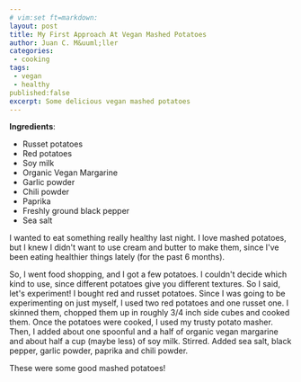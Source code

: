 ```yaml
---
# vim:set ft=markdown:
layout: post
title: My First Approach At Vegan Mashed Potatoes
author: Juan C. M&uuml;ller
categories:
 - cooking
tags:
 - vegan
 - healthy
published:false
excerpt: Some delicious vegan mashed potatoes
---
```


**Ingredients**:
* Russet potatoes
* Red potatoes
* Soy milk
* Organic Vegan Margarine
* Garlic powder
* Chili powder
* Paprika
* Freshly ground black pepper
* Sea salt

I wanted to eat something really healthy last night. I love mashed potatoes, but I knew I didn't want to use cream and butter to make them, since I've been eating healthier things lately (for the past 6 months). 

So, I went food shopping, and I got a few potatoes. I couldn't decide which kind to use, since different potatoes give you different textures. So I said, let's experiment! I bought red and russet potatoes. Since I was going to be experimenting on just myself, I used two red potatoes and one russet one. I skinned them, chopped them up in roughly 3/4 inch side cubes and cooked them. Once the potatoes were cooked, I used my trusty potato masher. Then, I added about one spoonful and a half of organic vegan margarine and about half a cup (maybe less) of soy milk. Stirred. Added sea salt, black pepper, garlic powder, paprika and chili powder. 

These were some good mashed potatoes!
